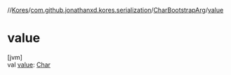 //[Kores](../../../index.md)/[com.github.jonathanxd.kores.serialization](../index.md)/[CharBootstrapArg](index.md)/[value](value.md)

# value

[jvm]\
val [value](value.md): [Char](https://kotlinlang.org/api/latest/jvm/stdlib/kotlin/-char/index.html)
